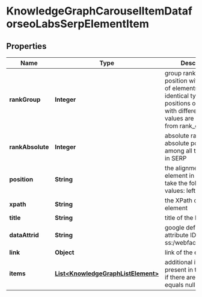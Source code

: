 

# KnowledgeGraphCarouselItemDataforseoLabsSerpElementItem


## Properties

| Name | Type | Description | Notes |
|------------ | ------------- | ------------- | -------------|
|**rankGroup** | **Integer** | group rank in SERP position within a group of elements with identical type values positions of elements with different type values are omitted from rank_group |  [optional] |
|**rankAbsolute** | **Integer** | absolute rank in SERP absolute position among all the elements in SERP |  [optional] |
|**position** | **String** | the alignment of the element in SERP can take the following values: left, right |  [optional] |
|**xpath** | **String** | the XPath of the element |  [optional] |
|**title** | **String** | title of the link |  [optional] |
|**dataAttrid** | **String** | google defined data attribute ID example: ss:/webfacts:net_worth |  [optional] |
|**link** | **Object** | link of the element |  [optional] |
|**items** | [**List&lt;KnowledgeGraphListElement&gt;**](KnowledgeGraphListElement.md) | additional items present in the element if there are none, equals null |  [optional] |



